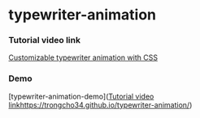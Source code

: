# typewriter-animation

### Tutorial video link
[Customizable typewriter animation with CSS](https://www.youtube.com/watch?v=w1nhwUGsG6M&t=600s)

### Demo
[typewriter-animation-demo]([Tutorial video link](https://trongcho34.github.io/typewriter-animation/)https://trongcho34.github.io/typewriter-animation/)

